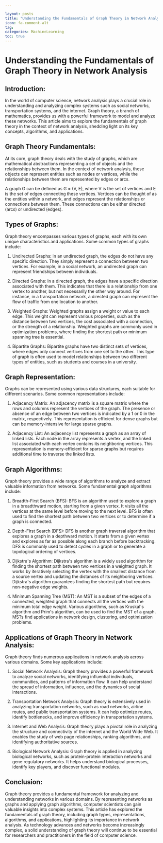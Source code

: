 ```yaml
---

layout: posts
title: "Understanding the Fundamentals of Graph Theory in Network Analysis"
icon: fa-comment-alt
tag:      
categories: MachineLearning
toc: true
---
```




# Understanding the Fundamentals of Graph Theory in Network Analysis

## Introduction:
In the world of computer science, network analysis plays a crucial role in understanding and analyzing complex systems such as social networks, transportation systems, and the internet. Graph theory, a branch of mathematics, provides us with a powerful framework to model and analyze these networks. This article aims to explore the fundamentals of graph theory in the context of network analysis, shedding light on its key concepts, algorithms, and applications.

## Graph Theory Fundamentals:
At its core, graph theory deals with the study of graphs, which are mathematical abstractions representing a set of objects and the relationships between them. In the context of network analysis, these objects can represent entities such as nodes or vertices, while the relationships between them are represented by edges or arcs.

A graph G can be defined as G = (V, E), where V is the set of vertices and E is the set of edges connecting these vertices. Vertices can be thought of as the entities within a network, and edges represent the relationships or connections between them. These connections can be either directed (arcs) or undirected (edges).

## Types of Graphs:
Graph theory encompasses various types of graphs, each with its own unique characteristics and applications. Some common types of graphs include:

1. Undirected Graphs: In an undirected graph, the edges do not have any specific direction. They simply represent a connection between two vertices. For example, in a social network, an undirected graph can represent friendships between individuals.

2. Directed Graphs: In a directed graph, the edges have a specific direction associated with them. This indicates that there is a relationship from one vertex to another, but not necessarily the other way around. For instance, in a transportation network, a directed graph can represent the flow of traffic from one location to another.

3. Weighted Graphs: Weighted graphs assign a weight or value to each edge. This weight can represent various properties, such as the distance between two vertices, the cost associated with a connection, or the strength of a relationship. Weighted graphs are commonly used in optimization problems, where finding the shortest path or minimum spanning tree is essential.

4. Bipartite Graphs: Bipartite graphs have two distinct sets of vertices, where edges only connect vertices from one set to the other. This type of graph is often used to model relationships between two different types of entities, such as students and courses in a university.

## Graph Representation:
Graphs can be represented using various data structures, each suitable for different scenarios. Some common representations include:

1. Adjacency Matrix: An adjacency matrix is a square matrix where the rows and columns represent the vertices of the graph. The presence or absence of an edge between two vertices is indicated by a 1 or 0 in the matrix, respectively. This representation is efficient for dense graphs but can be memory-intensive for large sparse graphs.

2. Adjacency List: An adjacency list represents a graph as an array of linked lists. Each node in the array represents a vertex, and the linked list associated with each vertex contains its neighboring vertices. This representation is memory-efficient for sparse graphs but requires additional time to traverse the linked lists.

## Graph Algorithms:
Graph theory provides a wide range of algorithms to analyze and extract valuable information from networks. Some fundamental graph algorithms include:

1. Breadth-First Search (BFS): BFS is an algorithm used to explore a graph in a breadthward motion, starting from a given vertex. It visits all the vertices at the same level before moving to the next level. BFS is often used to find the shortest path between two vertices or to determine if a graph is connected.

2. Depth-First Search (DFS): DFS is another graph traversal algorithm that explores a graph in a depthward motion. It starts from a given vertex and explores as far as possible along each branch before backtracking. DFS is commonly used to detect cycles in a graph or to generate a topological ordering of vertices.

3. Dijkstra's Algorithm: Dijkstra's algorithm is a widely used algorithm for finding the shortest path between two vertices in a weighted graph. It works by iteratively selecting the vertex with the smallest distance from a source vertex and updating the distances of its neighboring vertices. Dijkstra's algorithm guarantees finding the shortest path but requires non-negative edge weights.

4. Minimum Spanning Tree (MST): An MST is a subset of the edges of a connected, weighted graph that connects all the vertices with the minimum total edge weight. Various algorithms, such as Kruskal's algorithm and Prim's algorithm, can be used to find the MST of a graph. MSTs find applications in network design, clustering, and optimization problems.

## Applications of Graph Theory in Network Analysis:
Graph theory finds numerous applications in network analysis across various domains. Some key applications include:

1. Social Network Analysis: Graph theory provides a powerful framework to analyze social networks, identifying influential individuals, communities, and patterns of information flow. It can help understand the spread of information, influence, and the dynamics of social interactions.

2. Transportation Network Analysis: Graph theory is extensively used in analyzing transportation networks, such as road networks, airline routes, and public transportation systems. It can help optimize routes, identify bottlenecks, and improve efficiency in transportation systems.

3. Internet and Web Analysis: Graph theory plays a pivotal role in analyzing the structure and connectivity of the internet and the World Wide Web. It enables the study of web page relationships, ranking algorithms, and identifying authoritative sources.

4. Biological Network Analysis: Graph theory is applied in analyzing biological networks, such as protein-protein interaction networks and gene regulatory networks. It helps understand biological processes, identify key players, and discover functional modules.

## Conclusion:
Graph theory provides a fundamental framework for analyzing and understanding networks in various domains. By representing networks as graphs and applying graph algorithms, computer scientists can gain valuable insights into complex systems. This article has explored the fundamentals of graph theory, including graph types, representations, algorithms, and applications, highlighting its importance in network analysis. As technology advances and networks become increasingly complex, a solid understanding of graph theory will continue to be essential for researchers and practitioners in the field of computer science.